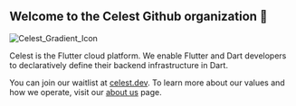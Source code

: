 ## Welcome to the Celest Github organization 👋
![Celest_Gradient_Icon](https://github.com/celest-dev/.github/assets/17932473/880aff87-b4ab-4a61-9eb3-a18601ebf0a9)

Celest is the Flutter cloud platform. We enable Flutter and Dart developers to declaratively define their backend infrastructure in Dart.

You can join our waitlist at [celest.dev](https://celest.dev). To learn more about our values and how we operate, visit our [about us](https://celest.dev/about-us/) page.

